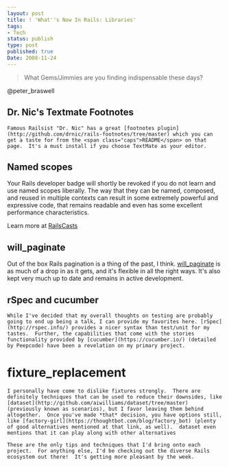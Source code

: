 ```yaml
---
layout: post
title: ! 'What''s Now In Rails: Libraries'
tags:
- Tech
status: publish
type: post
published: true
Date: 2008-11-24
---
```

> What Gems/Jimmies are you finding indispensable these days?

@peter_braswell

## Dr. Nic's Textmate Footnotes


	Famous Railsist "Dr. Nic" has a great [footnotes plugin](http://github.com/drnic/rails-footnotes/tree/master) which you can get a taste for from the <span class="caps">README</span> on that page.  It's a must install if you choose TextMate as your editor.


## Named scopes

Your Rails developer badge will shortly be revoked if you do not learn and use named scopes liberally.  The way that they can be named, composed, and reused in multiple contexts can result in some extremely powerful and expressive code, that remains readable and even has some excellent performance characteristics.

Learn more at [RailsCasts](http://railscasts.com/episodes/108-named-scope) 


## will_paginate

Out of the box Rails pagination is a thing of the past, I think.  [will_paginate](http://github.com/mislav/will_paginate/tree/master) is as much of a drop in as it gets, and it's flexible in all the right ways.  It's also kept very much up to date and remains in active development.


## rSpec and cucumber


	While I've decided that my overall thoughts on testing are probably going to end up being a talk, I can provide my favorites here. [rSpec](http://rspec.info/) provides a nicer syntax than test/unit for my tastes.  Further, the capabilities that come with the stories functionality provided by [cucumber](https://cucumber.io/) (detailed by Peepcode) have been a revelation on my primary project.


# fixture_replacement


	I personally have come to dislike fixtures strongly.  There are definitely techniques that can be used to reduce their downsides, like [dataset](http://github.com/aiwilliams/dataset/tree/master) (previously known as scenarios), but I favor leaving them behind altogether.  Once you've made *that* decision, you have options still, like [factory-girl](https://thoughtbot.com/blog/factory_bot) (plenty of good alternatives mentioned at that link, as well).  dataset even mentions that it can play along with other alternatives

	These are the only tips and techniques that I'd bring onto each project.  For anything else, I'd be checking out the diverse Rails ecosystem out there!  It's getting more pleasant by the week.

